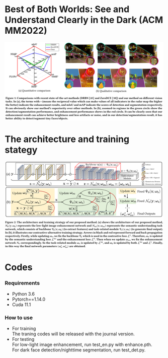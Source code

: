 # Best of Both Worlds: See and Understand Clearly in the Dark (ACM MM2022)

![image](https://github.com/k914/contrastive-alternative-learning/blob/main/Figure/first.PNG)

The architecture and training stategy
=====
![image](https://github.com/k914/contrastive-alternative-learning/blob/main/Figure/flow.png)

Codes
=====
### Requirements

* Python 3.6
* Pytorch==1.14.0
* Cuda 11.1

### How to use
* For training      
The traning codes will be released with the journal version.
* For testing    
For low-light image enhancement, run test_en.py with enhance.pth.  
For dark face detection/nighttime segmentation, run test_det.py. 
